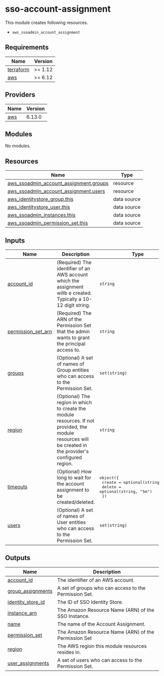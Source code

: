 # sso-account-assignment

This module creates following resources.

- `aws_ssoadmin_account_assignment`

<!-- BEGIN_TF_DOCS -->
## Requirements

| Name | Version |
|------|---------|
| <a name="requirement_terraform"></a> [terraform](#requirement\_terraform) | >= 1.12 |
| <a name="requirement_aws"></a> [aws](#requirement\_aws) | >= 6.12 |

## Providers

| Name | Version |
|------|---------|
| <a name="provider_aws"></a> [aws](#provider\_aws) | 6.13.0 |

## Modules

No modules.

## Resources

| Name | Type |
|------|------|
| [aws_ssoadmin_account_assignment.groups](https://registry.terraform.io/providers/hashicorp/aws/latest/docs/resources/ssoadmin_account_assignment) | resource |
| [aws_ssoadmin_account_assignment.users](https://registry.terraform.io/providers/hashicorp/aws/latest/docs/resources/ssoadmin_account_assignment) | resource |
| [aws_identitystore_group.this](https://registry.terraform.io/providers/hashicorp/aws/latest/docs/data-sources/identitystore_group) | data source |
| [aws_identitystore_user.this](https://registry.terraform.io/providers/hashicorp/aws/latest/docs/data-sources/identitystore_user) | data source |
| [aws_ssoadmin_instances.this](https://registry.terraform.io/providers/hashicorp/aws/latest/docs/data-sources/ssoadmin_instances) | data source |
| [aws_ssoadmin_permission_set.this](https://registry.terraform.io/providers/hashicorp/aws/latest/docs/data-sources/ssoadmin_permission_set) | data source |

## Inputs

| Name | Description | Type | Default | Required |
|------|-------------|------|---------|:--------:|
| <a name="input_account_id"></a> [account\_id](#input\_account\_id) | (Required) The identifier of an AWS account which the assignment willb e created. Typically a 10-12 digit string. | `string` | n/a | yes |
| <a name="input_permission_set_arn"></a> [permission\_set\_arn](#input\_permission\_set\_arn) | (Required) The ARN of the Permission Set that the admin wants to grant the principal access to. | `string` | n/a | yes |
| <a name="input_groups"></a> [groups](#input\_groups) | (Optional) A set of names of Group entities who can access to the Permission Set. | `set(string)` | `[]` | no |
| <a name="input_region"></a> [region](#input\_region) | (Optional) The region in which to create the module resources. If not provided, the module resources will be created in the provider's configured region. | `string` | `null` | no |
| <a name="input_timeouts"></a> [timeouts](#input\_timeouts) | (Optional) How long to wait for the account assignment to be created/deleted. | <pre>object({<br/>    create = optional(string, "5m")<br/>    delete = optional(string, "5m")<br/>  })</pre> | `{}` | no |
| <a name="input_users"></a> [users](#input\_users) | (Optional) A set of names of User entities who can access to the Permission Set. | `set(string)` | `[]` | no |

## Outputs

| Name | Description |
|------|-------------|
| <a name="output_account_id"></a> [account\_id](#output\_account\_id) | The identifier of an AWS account. |
| <a name="output_group_assignments"></a> [group\_assignments](#output\_group\_assignments) | A set of groups who can access to the Permission Set. |
| <a name="output_identity_store_id"></a> [identity\_store\_id](#output\_identity\_store\_id) | The ID of SSO Identity Store. |
| <a name="output_instance_arn"></a> [instance\_arn](#output\_instance\_arn) | The Amazon Resource Name (ARN) of the SSO Instance. |
| <a name="output_name"></a> [name](#output\_name) | The name of the Account Assignment. |
| <a name="output_permission_set"></a> [permission\_set](#output\_permission\_set) | The Amazon Resource Name (ARN) of the Permission Set |
| <a name="output_region"></a> [region](#output\_region) | The AWS region this module resources resides in. |
| <a name="output_user_assignments"></a> [user\_assignments](#output\_user\_assignments) | A set of users who can access to the Permission Set. |
<!-- END_TF_DOCS -->
